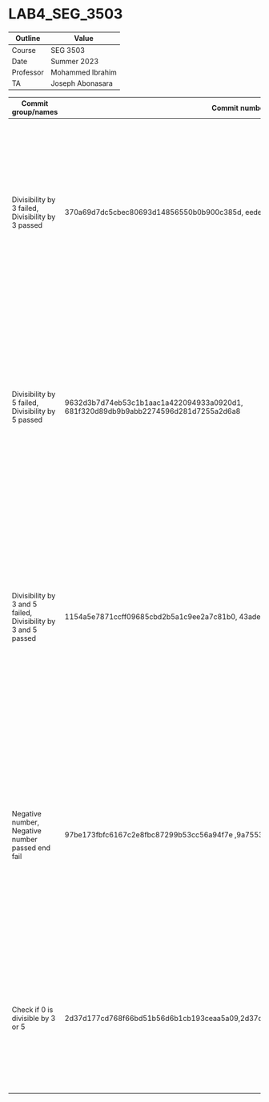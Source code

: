 # LAB4_SEG_3503
| Outline  | Value            |
| --------- | ---------------- |
| Course    | SEG 3503        |
| Date      | Summer 2023      |
| Professor | Mohammed Ibrahim |
| TA        | Joseph Abonasara |

|    Commit group/names    |            Commit number                  | Description |
|    ------------------    |            -------------                  | ----------- |
| Divisibility by 3 failed, Divisibility by 3 passed|370a69d7dc5cbec80693d14856550b0b900c385d, eedeccaddbcb35f9b4408b4c379d78f4bf1cfdb6  | Here we want to test if when the number is divisible by 3 returns "Fizz". The test initially failed and the code was refactored for the test group to pass.                    Test passed: <img src="images/test 1 fail.png"> test succeed: <img src="image/test 1 reussi.png">
| Divisibility by 5 failed, Divisibility by 5 passed |9632d3b7d74eb53c1b1aac1a422094933a0920d1, 681f320d89db9b9abb2274596d281d7255a2d6a8  | Here we want to test if when the number is divisible by 5 returns "Buzz". The test initially failed and the code was refactored for the test group to pass.        Test failed: <img src="images/test 2 fail.png"> test succeed: <img src="images/test 2 reussi.png">
| Divisibility by 3 and 5 failed, Divisibility by 3 and 5 passed |1154a5e7871ccff09685cbd2b5a1c9ee2a7c81b0, 43ade2ec6282b4d3a28edefe1015466b7413d924  | Here we want to test if when the number is divisible by 3 and 5 returns "FizzBuzz". The test initially failed and the code was refactored for the test group to pass.    Test failed: <img src="images/test 3 fail.png"> Test succeed: <img src="images/test 3 reussi.png">
| Negative number, Negative number passed end fail |97be173fbfc6167c2e8fbc87299b53cc56a94f7e ,9a7553922d93645ff49255a66ff3fb9006949d7d| Here we want to test if a negative number can be "Fizz" or "Buzz" or "FizzBuzz". The test initially failed and the code was refactored for the test group to pass.    Test failed: <img src="images/test 4 fail.png"> test succeed: <img src="images/test 4 reussi.png">
| Check if 0 is divisible by 3 or 5 |2d37d177cd768f66bd51b56d6b1cb193ceaa5a09,2d37d177cd768f66bd51b56d6b1cb193ceaa5a09 | Here we want to test if 0 is  "Fizz" or "Buzz" so we expect true. The test initially failed and the code was refactored for the test group to pass. Test succeed: <img src="images/resultequality%20implementation.png">
